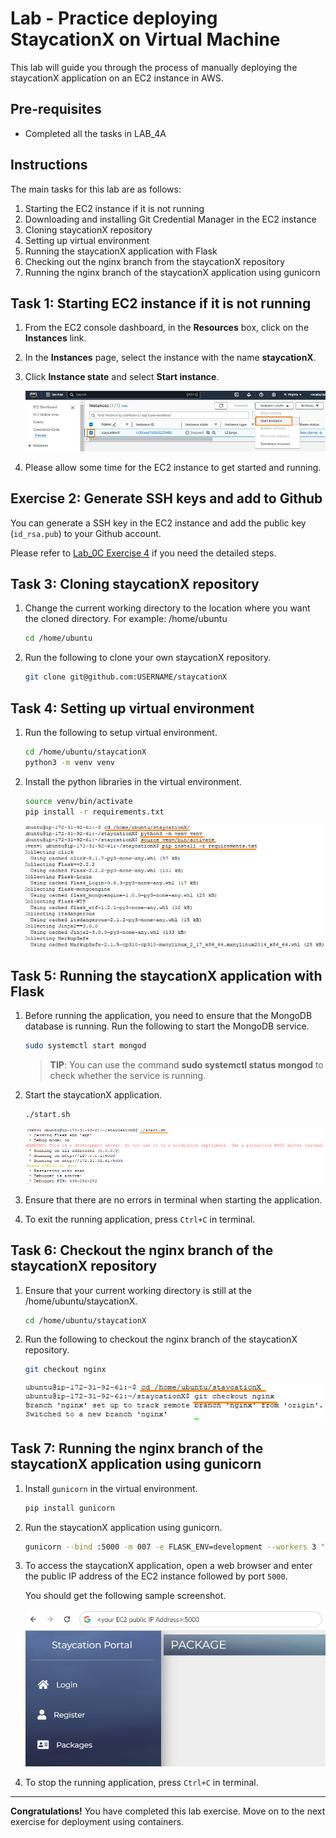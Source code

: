 # Lab - Practice deploying StaycationX on Virtual Machine

This lab will guide you through the process of manually deploying the staycationX application on an EC2 instance in AWS.

## Pre-requisites
- Completed all the tasks in LAB_4A

## Instructions
The main tasks for this lab are as follows:
1. Starting the EC2 instance if it is not running
2. Downloading and installing Git Credential Manager in the EC2 instance
3. Cloning staycationX repository
4. Setting up virtual environment
5. Running the staycationX application with Flask
6. Checking out the nginx branch from the staycationX repository
7. Running the nginx branch of the staycationX application using gunicorn

## Task 1: Starting EC2 instance if it is not running

1.  From the EC2 console dashboard, in the **Resources** box, click on the **Instances** link.

2.  In the **Instances** page, select the instance with the name **staycationX**.

3.  Click **Instance state** and select **Start instance**.

    ![](images/lab4B/select-start-instance.png)

4. Please allow some time for the EC2 instance to get started and running.

## Exercise 2: Generate SSH keys and add to Github

You can generate a SSH key in the EC2 instance and add the public key (`id_rsa.pub`) to your Github account.

Please refer to [Lab_0C Exercise 4](LAB_0C.md#exercise-4-github-ssh-keys) if you need the detailed steps.

## Task 3: Cloning staycationX repository

1. Change the current working directory to the location where you want the cloned directory. For example: /home/ubuntu

    ```bash
    cd /home/ubuntu
    ```

2. Run the following to clone your own staycationX repository.

    ```bash
    git clone git@github.com:USERNAME/staycationX
    ```

## Task 4: Setting up virtual environment

1.  Run the following to setup virtual environment.
    
    ```bash
    cd /home/ubuntu/staycationX
    python3 -m venv venv
    ```
2.  Install the python libraries in the virtual environment.
    
    ```bash
    source venv/bin/activate
    pip install -r requirements.txt
    ```

    ![](images/lab4B/install-python-libs.png)

## Task 5: Running the staycationX application with Flask
1. Before running the application, you need to ensure that the MongoDB database is running. Run the following to start the MongoDB service.

    ```bash
    sudo systemctl start mongod
    ```

    > **TIP**: You can use the command **sudo systemctl status mongod** to check whether the service is running.

2. Start the staycationX application.

    ```bash
    ./start.sh
    ```
    ![](images/lab4B/start-staycationX-app.png)

3. Ensure that there are no errors in terminal when starting the application.

4. To exit the running application, press `Ctrl+C` in terminal.

## Task 6: Checkout the nginx branch of the staycationX repository

1. Ensure that your current working directory is still at the /home/ubuntu/staycationX.
    
    ```bash
    cd /home/ubuntu/staycationX
    ```

2. Run the following to checkout the nginx branch of the staycationX repository.
   
   ```bash
   git checkout nginx
   ```

   ![](images/lab4B/checkout-nginx.png)

## Task 7: Running the nginx branch of the staycationX application using gunicorn

1. Install `gunicorn` in the virtual environment.

   ```bash
   pip install gunicorn
   ```

2. Run the staycationX application using gunicorn.

   ```bash
   gunicorn --bind :5000 -m 007 -e FLASK_ENV=development --workers 3 "app:create_app()"
   ```

3. To access the staycationX application, open a web browser and enter the public IP address of the EC2 instance followed by port `5000`.

   You should get the following sample screenshot.

   ![](images/lab4B/staycationX-deployed.png)
   

7. To stop the running application, press `Ctrl+C` in terminal.


---

**Congratulations!** You have completed this lab exercise. Move on to the next exercise for deployment using containers.